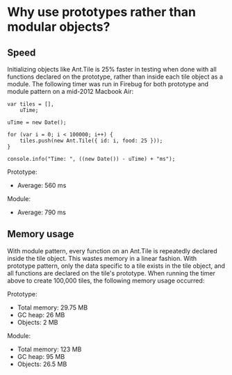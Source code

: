 # Why use prototypes rather than modular objects?

## Speed

Initializing objects like Ant.Tile is 25% faster in testing when done with all functions declared on the prototype, rather than inside each tile object as a module.  The following timer was run in Firebug for both prototype and module pattern on a mid-2012 Macbook Air:

<pre><code>var tiles = [],
	uTime;

uTime = new Date();

for (var i = 0; i < 100000; i++) {
	tiles.push(new Ant.Tile({ id: i, food: 25 }));
}

console.info("Time: ", ((new Date()) - uTime) + "ms");
</code></pre>

Prototype:

-	Average: 560 ms

Module:

-	Average: 790 ms

## Memory usage

With module pattern, every function on an Ant.Tile is repeatedly declared inside the tile object.  This wastes memory in a linear fashion.  With prototype pattern, only the data specific to a tile exists in the tile object, and all functions are declared on the tile's prototype.  When running the timer above to create 100,000 tiles, the following memory usage occurred:

Prototype:

-	Total memory: 29.75 MB
-	GC heap: 26 MB
-	Objects: 2 MB

Module: 

-	Total memory: 123 MB
-	GC heap: 95 MB
-	Objects: 26.5 MB
